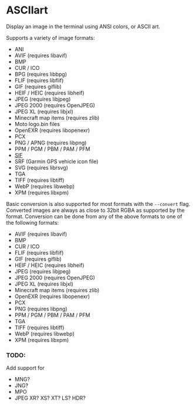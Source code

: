 # ASCIIart

Display an image in the terminal using ANSI colors, or ASCII art.

Supports a variety of image formats:

* ANI
* AVIF (requires libavif)
* BMP
* CUR / ICO
* BPG (requires libbpg)
* FLIF (requires libflif)
* GIF (requires giflib)
* HEIF / HEIC (requires libheif)
* JPEG (requires libjpeg)
* JPEG 2000 (requires OpenJPEG)
* JPEG XL (requires libjxl)
* Minecraft map items (requires zlib)
* Moto logo.bin files
* OpenEXR (requires libopenexr)
* PCX
* PNG / APNG (requires libpng)
* PPM / PGM / PBM / PAM / PFM
* [SIF](https://adventofcode.com/2019/day/8)
* SRF (Garmin GPS vehicle icon file)
* SVG (requires librsvg)
* TGA
* TIFF (requires libtiff)
* WebP (requires libwebp)
* XPM (requires libxpm)

Basic conversion is also supported for most formats with the `--convert` flag.
Converted images are always as close to 32bit RGBA as supported by the format.
Conversion can be done from any of the above formats to one of the following
formats:

* AVIF (requires libavif)
* BMP
* CUR / ICO
* FLIF (requires libflif)
* GIF (requires giflib)
* HEIF / HEIC (requires libheif)
* JPEG (requires libjpeg)
* JPEG 2000 (requires OpenJPEG)
* JPEG XL (requires libjxl)
* Minecraft map items (requires zlib)
* OpenEXR (requires libopenexr)
* PCX
* PNG (requires libpng)
* PPM / PGM / PBM / PAM / PFM
* TGA
* TIFF (requires libtiff)
* WebP (requires libwebp)
* XPM (requires libxpm)

### TODO:

Add support for

* MNG?
* JNG?
* MPO
* JPEG XR? XS? XT? LS? HDR?
